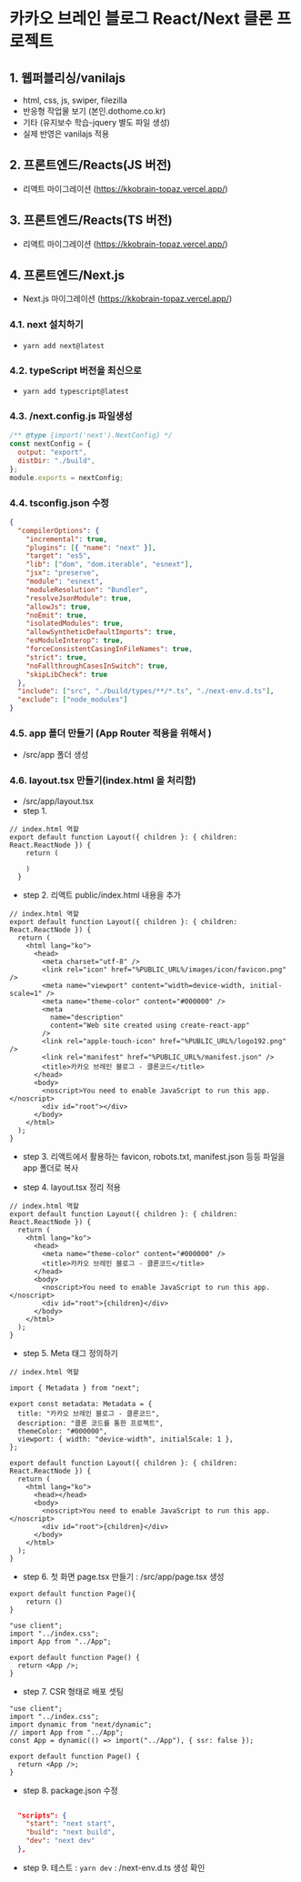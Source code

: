 # 카카오 브레인 블로그 React/Next 클론 프로젝트

## 1. 웹퍼블리싱/vanilajs

- html, css, js, swiper, filezilla
- 반응형 작업물 보기 (본인.dothome.co.kr)
- 기타 (유지보수 학습-jquery 별도 파일 생성)
- 실제 반영은 vanilajs 적용

## 2. 프론트엔드/Reacts(JS 버전)

- 리액트 마이그레이션 (https://kkobrain-topaz.vercel.app/)

## 3. 프론트엔드/Reacts(TS 버전)

- 리액트 마이그레이션 (https://kkobrain-topaz.vercel.app/)

## 4. 프론트엔드/Next.js

- Next.js 마이그레이션 (https://kkobrain-topaz.vercel.app/)

### 4.1. next 설치하기

- `yarn add next@latest`

### 4.2. typeScript 버전을 최신으로

- `yarn add typescript@latest`

### 4.3. /next.config.js 파일생성

```js
/** @type {import('next').NextConfig} */
const nextConfig = {
  output: "export",
  distDir: "./build",
};
module.exports = nextConfig;
```

### 4.4. tsconfig.json 수정

```json
{
  "compilerOptions": {
    "incremental": true,
    "plugins": [{ "name": "next" }],
    "target": "es5",
    "lib": ["dom", "dom.iterable", "esnext"],
    "jsx": "preserve",
    "module": "esnext",
    "moduleResolution": "Bundler",
    "resolveJsonModule": true,
    "allowJs": true,
    "noEmit": true,
    "isolatedModules": true,
    "allowSyntheticDefaultImports": true,
    "esModuleInterop": true,
    "forceConsistentCasingInFileNames": true,
    "strict": true,
    "noFallthroughCasesInSwitch": true,
    "skipLibCheck": true
  },
  "include": ["src", "./build/types/**/*.ts", "./next-env.d.ts"],
  "exclude": ["node_modules"]
}
```

### 4.5. app 폴더 만들기 (App Router 적용을 위해서 )

- /src/app 폴더 생성

### 4.6. layout.tsx 만들기(index.html 을 처리함)

- /src/app/layout.tsx
- step 1.

```tsx
// index.html 역할
export default function Layout({ children }: { children: React.ReactNode }) {
    return (

    )
  }
```

- step 2. 리액트 public/index.html 내용을 추가

```tsx
// index.html 역할
export default function Layout({ children }: { children: React.ReactNode }) {
  return (
    <html lang="ko">
      <head>
        <meta charset="utf-8" />
        <link rel="icon" href="%PUBLIC_URL%/images/icon/favicon.png" />
        <meta name="viewport" content="width=device-width, initial-scale=1" />
        <meta name="theme-color" content="#000000" />
        <meta
          name="description"
          content="Web site created using create-react-app"
        />
        <link rel="apple-touch-icon" href="%PUBLIC_URL%/logo192.png" />
        <link rel="manifest" href="%PUBLIC_URL%/manifest.json" />
        <title>카카오 브레인 블로그 - 클론코드</title>
      </head>
      <body>
        <noscript>You need to enable JavaScript to run this app.</noscript>
        <div id="root"></div>
      </body>
    </html>
  );
}
```

- step 3. 리액트에서 활용하는 favicon, robots.txt, manifest.json 등등 파일을 app 폴더로 복사

- step 4. layout.tsx 정리 적용

```tsx
// index.html 역할
export default function Layout({ children }: { children: React.ReactNode }) {
  return (
    <html lang="ko">
      <head>
        <meta name="theme-color" content="#000000" />
        <title>카카오 브레인 블로그 - 클론코드</title>
      </head>
      <body>
        <noscript>You need to enable JavaScript to run this app.</noscript>
        <div id="root">{children}</div>
      </body>
    </html>
  );
}
```

- step 5. Meta 태그 정의하기

```tsx
// index.html 역할

import { Metadata } from "next";

export const metadata: Metadata = {
  title: "카카오 브레인 블로그 - 클론코드",
  description: "클론 코드를 통한 프로젝트",
  themeColor: "#000000",
  viewport: { width: "device-width", initialScale: 1 },
};

export default function Layout({ children }: { children: React.ReactNode }) {
  return (
    <html lang="ko">
      <head></head>
      <body>
        <noscript>You need to enable JavaScript to run this app.</noscript>
        <div id="root">{children}</div>
      </body>
    </html>
  );
}
```

- step 6. 첫 화면 page.tsx 만들기
  : /src/app/page.tsx 생성

```tsx
export default function Page(){
    return ()
}
```

```tsx
"use client";
import "../index.css";
import App from "../App";

export default function Page() {
  return <App />;
}
```

- step 7. CSR 형태로 배포 셋팅

```tsx
"use client";
import "../index.css";
import dynamic from "next/dynamic";
// import App from "../App";
const App = dynamic(() => import("../App"), { ssr: false });

export default function Page() {
  return <App />;
}
```

- step 8. package.json 수정

```json

  "scripts": {
    "start": "next start",
    "build": "next build",
    "dev": "next dev"
  },

```

- step 9. 테스트
  : `yarn dev`
  : /next-env.d.ts 생성 확인
